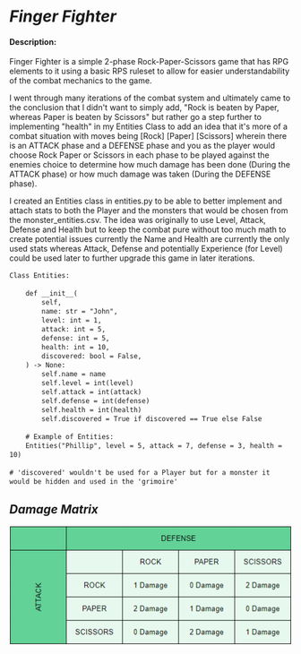# _**Finger Fighter**_

#### Description: 

Finger Fighter is a simple 2-phase Rock-Paper-Scissors game that has RPG elements to it using a basic RPS ruleset to allow for easier understandability of the combat mechanics to the game.

I went through many iterations of the combat system and ultimately came to the conclusion that I didn't want to simply add, "Rock is beaten by Paper, whereas Paper is beaten by Scissors" but rather go a step further to implementing "health" in my Entities Class to add an idea that it's more of a combat situation with moves being [Rock] [Paper] [Scissors] wherein there is an ATTACK phase and a DEFENSE phase and you as the player would choose Rock Paper or Scissors in each phase to be played against the enemies choice to determine how much damage has been done (During the ATTACK phase) or how much damage was taken (During the DEFENSE phase).

I created an Entities class in entities.py to be able to better implement and attach stats to both the Player and the monsters that would be chosen from the monster_entities.csv. The idea was originally to use Level, Attack, Defense and Health but to keep the combat pure without too much math to create potential issues currently the Name and Health are currently the only used stats whereas Attack, Defense and potentially Experience (for Level) could be used later to further upgrade this game in later iterations.


```
Class Entities:

    def __init__(
        self,
        name: str = "John",
        level: int = 1,
        attack: int = 5,
        defense: int = 5,
        health: int = 10,
        discovered: bool = False,
    ) -> None:
        self.name = name
        self.level = int(level)
        self.attack = int(attack)
        self.defense = int(defense)
        self.health = int(health)
        self.discovered = True if discovered == True else False

    # Example of Entities: 
    Entities("Phillip", level = 5, attack = 7, defense = 3, health = 10)

# 'discovered' wouldn't be used for a Player but for a monster it would be hidden and used in the 'grimoire'
```

## *Damage Matrix*

![ATTACK/DEFENSE MATRIX](/images/attack_defense_matrix.png)
